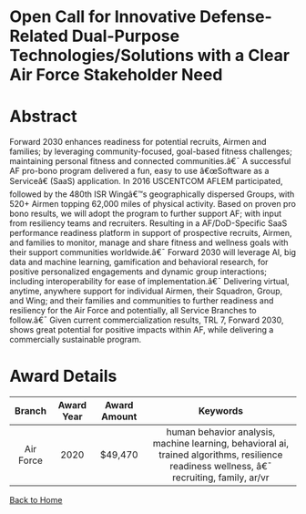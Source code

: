 
Open Call for Innovative Defense-Related Dual-Purpose Technologies/Solutions with a Clear Air Force Stakeholder Need
====================================================================================================================

# Abstract


Forward 2030 enhances readiness for potential recruits, Airmen and families; by leveraging community-focused, goal-based fitness challenges; maintaining personal fitness and connected communities.â€¯ A successful AF pro-bono program delivered a fun, easy to use â€œSoftware as a Serviceâ€ (SaaS) application. In 2016 USCENTCOM AFLEM participated, followed by the 480th ISR Wingâ€™s geographically dispersed Groups, with 520+ Airmen topping 62,000 miles of physical activity. Based on proven pro bono results, we will adopt the program to further support AF; with input from resiliency teams and recruiters. Resulting in a AF/DoD-Specific SaaS performance readiness platform in support of prospective recruits, Airmen, and families to monitor, manage and share fitness and wellness goals with their support communities worldwide.â€¯ Forward 2030 will leverage AI, big data and machine learning, gamification and behavioral research, for positive personalized engagements and dynamic group interactions; including interoperability for ease of implementation.â€¯ Delivering virtual, anytime, anywhere support for individual Airmen, their Squadron, Group, and Wing; and their families and communities to further readiness and resiliency for the Air Force and potentially, all Service Branches to follow.â€¯ Given current commercialization results, TRL 7, Forward 2030, shows great potential for positive impacts within AF, while delivering a commercially sustainable program.  

# Award Details

|Branch|Award Year|Award Amount|Keywords|
| :---: | :---: | :---: | :---: |
|Air Force|2020|$49,470|human behavior analysis, machine learning, behavioral ai, trained algorithms, resilience readiness wellness, â€¯ recruiting, family, ar/vr|
  
  


[Back to Home](https://github.com/chrischow/dod_sbir_awards/DJ/#1674)